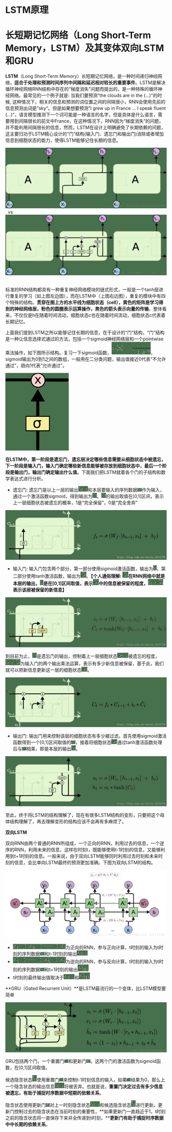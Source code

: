 # LSTM原理

# 长短期记忆网络（Long Short-Term Memory，LSTM）及其变体双向LSTM和GRU

**LSTM**（Long Short-Term Memory）长短期记忆网络，是一种时间递归神经网络，**适合于处理和预测时间序列中间隔和延迟相对较长的重要事件**。LSTM是解决循环神经网络RNN结构中存在的“梯度消失”问题而提出的，是一种特殊的循环神经网络。最常见的一个例子就是: 当我们要预测“the clouds are in the (...)"的时候, 这种情况下，相关的信息和预测的词位置之间的间隔很小，RNN会使用先前的信息预测出词是”sky“。但是如果想要预测”I grew up in France ... I speak fluent (...)”，语言模型推测下一个词可能是一种语言的名字，但是具体是什么语言，需要用到间隔很长的前文中France，在这种情况下，RNN因为“梯度消失”的问题，并不能利用间隔很长的信息，然而，LSTM在设计上明确避免了长期依赖的问题，这主要归功于LSTM精心设计的“门”结构(输入门、遗忘门和输出门)消除或者增加信息到细胞状态的能力，使得LSTM能够记住长期的信息。

![](img/LSTM原理/20180704173253439.jpg)  vs   ![](img/LSTM原理/20180704173230785.jpg)  

标准的RNN结构都具有一种重复神经网络模块的链式形式，一般是一个tanh层进行重复的学习（如上图左边图），而在LSTM中（上图右边图），重复的模块中有四个特殊的结构。**贯穿在图上方的水平线为细胞状态（cell），黄色的矩阵是学习得到的神经网络层，粉色的圆圈表示运算操作，黑色的箭头表示向量的传输**，整体看来，不仅仅是h在随着时间流动，细胞状态c也在随着时间流动，细胞状态c代表着长期记忆。

上面我们提到LSTM之所以能够记住长期的信息，在于设计的“门”结构，“门”结构是一种让信息选择式通过的方法，包括一个sigmoid神经网络层和一个pointwise乘法操作，如下图所示结构。复习一下sigmoid函数，![](img/LSTM原理/20180705153027598.jpg)，sigmoid输出为0到1之间的数组，一般用在二分类问题，输出值接近0代表“不允许通过”，趋向1代表“允许通过”。

![](img/LSTM原理/20180705152515679.jpg)


**在LSTM中，第一阶段是遗忘门，遗忘层决定哪些信息需要从细胞状态中被遗忘，下一阶段是输入门，输入门确定哪些新信息能够被存放到细胞状态中，最后一个阶段是输出门，输出门确定输出什么值**。下面我们把LSTM就着各个门的子结构和数学表达式进行分析。

* 遗忘门: 遗忘门是以上一层的输出![](img/LSTM原理/20180705154943659.jpg)和本层要输入的序列数据![](img/LSTM原理/20180705155022656.jpg)作为输入，通过一个激活函数sigmoid，得到输出为![](img/LSTM原理/201807051551130.jpg)。![](img/LSTM原理/20180705155135748.jpg)的输出取值在[0,1]区间，表示上一层细胞状态被遗忘的概率，1是“完全保留”，0是“完全舍弃”

![](img/LSTM原理/20180705154117297.jpg)


* 输入门: 输入门包含两个部分，第一部分使用sigmoid激活函数，输出为![](img/LSTM原理/20180705160829424.jpg)，第二部分使用tanh激活函数，输出为![](img/LSTM原理/20180705161911316.jpg)。**【个人通俗理解: ![](img/LSTM原理/20180705162106120.jpg)在RNN网络中就是本层的输出，![](img/LSTM原理/20180705162239540.jpg)是在[0,1]区间取值，表示![](img/LSTM原理/20180705162835994.jpg)中的信息被保留的程度，![](img/LSTM原理/20180705162518689.jpg)表示该层被保留的新信息】**

![](img/LSTM原理/20180705154140100.jpg)


到目前为止，![](img/LSTM原理/20180705162951402.jpg)是遗忘门的输出，控制着上一层细胞状态![](img/LSTM原理/20180705163019968.jpg)被遗忘的程度，![](img/LSTM原理/20180705163047274.jpg)为输入门的两个输出乘法运算，表示有多少新信息被保留，基于此，我们就可以把新信息更新这一层的细胞状态![](img/LSTM原理/20180705163146715.jpg)。

![](img/LSTM原理/20180705154157781.jpg)


* 输出门: 输出门用来控制该层的细胞状态有多少被过滤。首先使用sigmoid激活函数得到一个[0,1]区间取值的![](img/LSTM原理/20180705163549770.jpg)，接着将细胞状态![](img/LSTM原理/20180705164009353.jpg)通过tanh激活函数处理后与![](img/LSTM原理/20180705164029948.jpg)相乘，即是本层的输出![](img/LSTM原理/20180705164102617.jpg)。

![](img/LSTM原理/20180705154210768.jpg)


至此，终于将LSTM的结构理解了，现在有很多LSTM结构的变形，只要把这个母体结构理解了，再去理解变形的结构应该不会再有多麻烦了。

**双向LSTM**

双向RNN由两个普通的RNN所组成，一个正向的RNN，利用过去的信息，一个逆序的RNN，利用未来的信息，这样在时刻t，既能够使用t-1时刻的信息，又能够利用到t+1时刻的信息。一般来说，由于双向LSTM能够同时利用过去时刻和未来时刻的信息，会比单向LSTM最终的预测更加准确。下图为双向LSTM的结构。

![](img/LSTM原理/20180713200802779.jpg)


* ![](img/LSTM原理/20180713204707320.jpg)为正向的RNN，参与正向计算，t时刻的输入为t时刻的序列数据![](img/LSTM原理/20180713204850377.jpg)和t-1时刻的输出![](img/LSTM原理/20180713204838867.jpg)
* ![](img/LSTM原理/20180713204802532.jpg)为逆向的RNN，参与反向计算，t时刻的输入为t时刻的序列数据![](img/LSTM原理/20180713204852425.jpg)和t+1时刻的输出![](img/LSTM原理/20180713204825347.jpg)
* t时刻的最终输出值取决于![](img/LSTM原理/20180713204838867.jpg)和![](img/LSTM原理/20180713204913638.jpg)

**GRU（Gated Recurrent Unit）**是LSTM最流行的一个变体，比LSTM模型要简单

![](img/LSTM原理/20180713200829571.jpg)


GRU包括两个门，一个重置门![](img/LSTM原理/20180713205653854.jpg)和更新门![](img/LSTM原理/20180713205710503.jpg)。这两个门的激活函数为sigmoid函数，在[0,1]区间取值。

候选隐含状态![](img/LSTM原理/20180713210203944.jpg)使用重置门![](img/LSTM原理/20180713205653854.jpg)来控制t-1时刻信息的输入，如果![](img/LSTM原理/20180713205653854.jpg)结果为0，那么上一个隐含状态的输出信息![](img/LSTM原理/20180713211322965.jpg)将被丢弃。也就是说，**重置门决定过去有多少信息被遗忘，有助于捕捉时序数据中短期的依赖关系**。


隐含状态使用更新门![](img/LSTM原理/20180713205710503.jpg)对上一时刻隐含状态![](img/LSTM原理/20180713210738834.jpg)和候选隐含状态![](img/LSTM原理/20180713210203944.jpg)进行更新。更新门控制过去的隐含状态在当前时刻的重要性，**如果更新门一直趋近于1，t时刻之前的隐含状态将一直保存下来并全传递到t时刻，****更新门有助于捕捉时序数据中中长期的依赖关系**。
